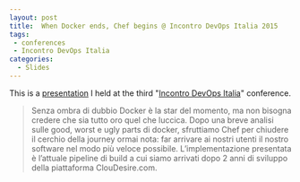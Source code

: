 ```yaml
---
layout: post
title:  When Docker ends, Chef begins @ Incontro DevOps Italia 2015
tags:
 - conferences
 - Incontro DevOps Italia
categories:
  - Slides
---
```


This is a [presentation](http://archive.incontrodevops.it/sessions/dove-finisce-docker-inizia-chef/) I held at the third "[Incontro DevOps Italia](https://www.incontrodevops.it/)" conference.

> Senza ombra di dubbio Docker è la star del momento, ma non bisogna credere che sia tutto oro quel che luccica.
> Dopo una breve analisi sulle good, worst e ugly parts di docker, sfruttiamo Chef per chiudere il cerchio della journey ormai nota: far arrivare ai nostri utenti il nostro software nel modo più veloce possibile.
> L’implementazione presentata è l’attuale pipeline di build a cui siamo arrivati dopo 2 anni di sviluppo della piattaforma ClouDesire.com.

<br/>

<script async class="speakerdeck-embed" data-id="e0a4970c60374e82b786bf497a3e486c" data-ratio="1.33333333333333" src="//speakerdeck.com/assets/embed.js"></script>
